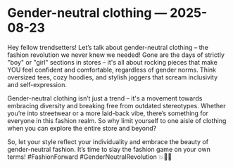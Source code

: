 # Gender-neutral clothing — 2025-08-23

Hey fellow trendsetters! Let’s talk about gender-neutral clothing – the fashion revolution we never knew we needed! Gone are the days of strictly "boy" or "girl" sections in stores – it's all about rocking pieces that make YOU feel confident and comfortable, regardless of gender norms. Think oversized tees, cozy hoodies, and stylish joggers that scream inclusivity and self-expression.

Gender-neutral clothing isn’t just a trend – it's a movement towards embracing diversity and breaking free from outdated stereotypes. Whether you’re into streetwear or a more laid-back vibe, there’s something for everyone in this fashion realm. So why limit yourself to one aisle of clothing when you can explore the entire store and beyond?

So, let your style reflect your individuality and embrace the beauty of gender-neutral fashion. It’s time to slay the fashion game on your own terms! #FashionForward #GenderNeutralRevolution 💥🌈👖